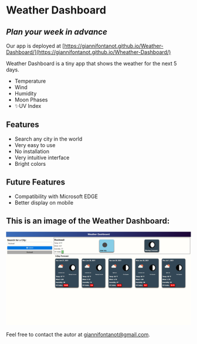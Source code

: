 #  Weather Dashboard
## _Plan your week in advance_

Our app is deployed at [https://giannifontanot.github.io/Weather-Dashboard/](https://giannifontanot.github.io/Wheather-Dashboard/)

Weather Dashboard is a tiny app that shows the weather for the next 5 days.

- Temperature
- Wind
- Humidity
- Moon Phases
- ✨UV Index

## Features

- Search any city in the world
- Very easy to use
- No installation
- Very intuitive interface
- Bright colors

## Future Features

- Compatibility with Microsoft EDGE
- Better display on mobile 

## This is an image of the Weather Dashboard: 
![img.png](images/screenshot.png)

Feel free to contact the autor at [giannifontanot@gmail.com](http://mailto:giannifontanot@gmail.com/).



